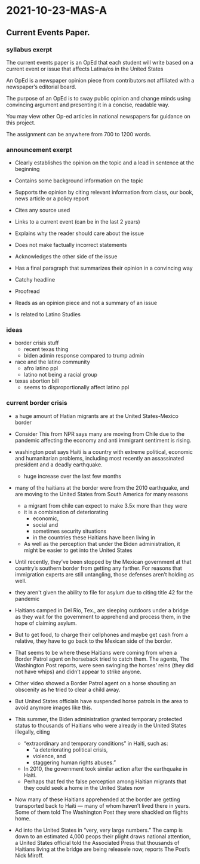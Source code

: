 # 2021-10-23-MAS-A
## Current Events Paper. 

### syllabus exerpt
The current events paper is an OpEd that each student will write based on a current event or issue that affects Latina/os in the United States 

An OpEd is a newspaper opinion piece from contributors not affiliated with a newspaper’s editorial board. 

The purpose of an OpEd is to sway public opinion and change minds using convincing argument and presenting it in a concise, readable way. 

You may view other Op-ed articles in national newspapers for guidance on this project.  

The assignment can be anywhere from 700 to 1200 words. 

### announcement exerpt 
- Clearly establishes the opinion on the topic and a lead in sentence at the beginning

- Contains some background information on the topic

- Supports the opinion by citing relevant information from class, our book, news article or a policy report

- Cites any source used

- Links to a current event (can be in the last 2 years)

- Explains why the reader should care about the issue

- Does not make factually incorrect statements

- Acknowledges the other side of the issue

- Has a final paragraph that summarizes their opinion in a convincing way

- Catchy headline

- Proofread

- Reads as an opinion piece and not a summary of an issue

- Is related to Latino Studies

### ideas 
- border crisis stuff
  - recent texas thing
  - biden admin response compared to trump admin
- race and the latino community
  - afro latino ppl
  - latino not being a racial group
- texas abortion bill
  - seems to disproportionally affect latino ppl 

### current border crisis
- a huge amount of Hatian migrants are at the United States-Mexico border 
- Consider This from NPR says many are moving from Chile due to the pandemic affecting the economy and anti immigrant sentiment is rising. 
- washington post says Haiti is a country with extreme political, economic and humanitarian problems, including most recently an assassinated president and a deadly earthquake. 
  - huge increase over the last few months
- many of the haitians at the border were from the 2010 earthquake, and are moving to the United States from South America for many reasons
  - a migrant from chile can expect to make 3.5x more than they were
  - it is a combination of deteriorating 
    - economic, 
	- social and 
	- sometimes security situations 
	- in the countries these Haitians have been living in
  - As well as the perception that under the Biden administration, it might be easier to get into the United States
- Until recently, they’ve been stopped by the Mexican government at that country’s southern border from getting any farther. For reasons that immigration experts are still untangling, those defenses aren’t holding as well.
- they aren't given the ability to file for asylum due to citing title 42 for the pandemic

- Haitians camped in Del Rio, Tex., are sleeping outdoors under a bridge as they wait for the government to apprehend and process them, in the hope of claiming asylum.
- But to get food, to charge their cellphones and maybe get cash from a relative, they have to go back to the Mexican side of the border.
- That seems to be where these Haitians were coming from when a Border Patrol agent on horseback tried to catch them. The agents, The Washington Post reports, were seen swinging the horses’ reins (they did not have whips) and didn’t appear to strike anyone.
- Other video showed a Border Patrol agent on a horse shouting an obscenity as he tried to clear a child away.
- But United States officials have suspended horse patrols in the area to avoid anymore images like this.

- This summer, the Biden administration granted temporary protected status to thousands of Haitians who were already in the United States illegally, citing 
  - “extraordinary and temporary conditions” in Haiti, such as: 
    - “a deteriorating political crisis, 
	- violence, and 
	- staggering human rights abuses.” 
  - In 2010, the government took similar action after the earthquake in Haiti.
  - Perhaps that fed the false perception among Haitian migrants that they could seek a home in the United States now

- Now many of these Haitians apprehended at the border are getting transported back to Haiti — many of whom haven’t lived there in years. Some of them told The Washington Post they were shackled on flights home.

- Ad into the United States in “very, very large numbers.” The camp is down to an estimated 4,000 peops their plight draws national attention, a United States official told the Associated Press that thousands of Haitians living at the bridge are being releasele now, reports The Post’s Nick Miroff.

<!--
u.s.m - United States-Mexico border
u.s - United States
s.a - South America
-->
